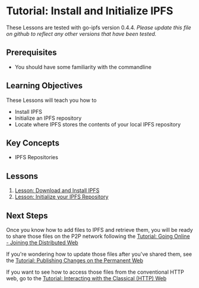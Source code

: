 # Tutorial: Install and Initialize IPFS
These Lessons are tested with go-ipfs version 0.4.4. _Please update this file on github to reflect any other versions that have been tested._

## Prerequisites

- You should have some familiarity with the commandline

## Learning Objectives
These Lessons will teach you how to
* Install IPFS
* Initialize an IPFS repository
* Locate where IPFS stores the contents of your local IPFS repository

## Key Concepts
* IPFS Repositories

## Lessons

1. [Lesson: Download and Install IPFS](/install-ipfs/lessons/download-and-install.md)
2. [Lesson: Initialize your IPFS Repository](/install-ipfs/lessons/initialize-repository.md)

## Next Steps

Once you know how to add files to IPFS and retrieve them, you will be ready to share those files on the P2P network following the [Tutorial: Going Online - Joining the Distributed Web](/going-online/README.md)

If you're wondering how to update those files after you've shared them, see the [Tutorial: Publishing Changes on the Permanent Web](/publishing-changes/README.md)

If you want to see how to access those files from the conventional HTTP web, go to the [Tutorial: Interacting with the Classical (HTTP) Web](/classical-web/README.md)
